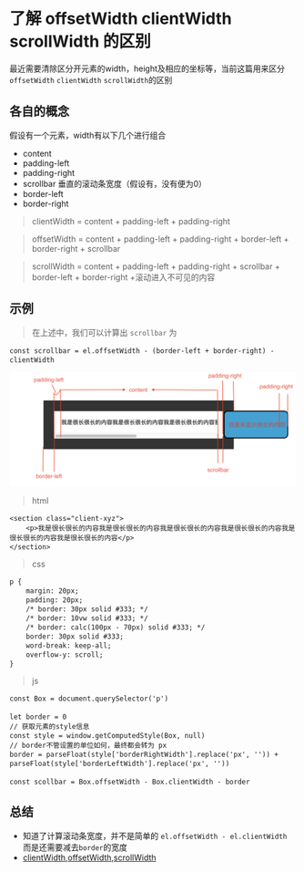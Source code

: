 # 了解 offsetWidth clientWidth scrollWidth 的区别
最近需要清除区分开元素的width，height及相应的坐标等，当前这篇用来区分`offsetWidth` `clientWidth` `scrollWidth`的区别

## 各自的概念
假设有一个元素，width有以下几个进行组合
+ content
+ padding-left
+ padding-right
+ scrollbar  垂直的滚动条宽度（假设有，没有便为0）
+ border-left
+ border-right

> clientWidth = content + padding-left + padding-right

> offsetWidth = content + padding-left + padding-right + border-left + border-right + scrollbar

> scrollWidth = content + padding-left + padding-right + scrollbar + border-left + border-right +滚动进入不可见的内容

## 示例
> 在上述中，我们可以计算出 `scrollbar` 为 
```
const scrollbar = el.offsetWidth - (border-left + border-right) - clientWidth
```

![示意图](../images/css/position.png)

> html
```
<section class="client-xyz">
    <p>我是很长很长的内容我是很长很长的内容我是很长很长的内容我是很长很长的内容我是很长很长的内容我是很长很长的内容</p>
</section>
```

> css
```
p {
    margin: 20px;
    padding: 20px;
    /* border: 30px solid #333; */
    /* border: 10vw solid #333; */
    /* border: calc(100px - 70px) solid #333; */
    border: 30px solid #333;
    word-break: keep-all;
    overflow-y: scroll;
}
```

> js
```
const Box = document.querySelector('p')

let border = 0
// 获取元素的style信息
const style = window.getComputedStyle(Box, null)
// border不管设置的单位如何，最终都会转为 px 
border = parseFloat(style['borderRightWidth'].replace('px', '')) + parseFloat(style['borderLeftWidth'].replace('px', ''))

const scollbar = Box.offsetWidth - Box.clientWidth - border
```

## 总结
+ 知道了计算滚动条宽度，并不是简单的 `el.offsetWidth - el.clientWidth` 而是还需要减去`border`的宽度
+ [clientWidth](https://developer.mozilla.org/zh-CN/docs/Web/API/Element/clientWidth),[offsetWidth](https://developer.mozilla.org/en-US/docs/Web/API/HTMLElement/offsetWidth),[scrollWidth](https://developer.mozilla.org/zh-CN/docs/Web/API/Element/scrollWidth)
